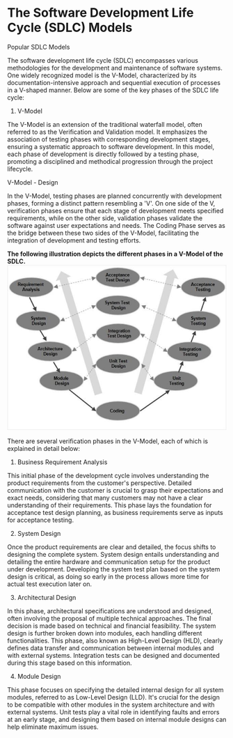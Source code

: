 # The Software Development Life Cycle (SDLC) Models

Popular SDLC Models

The software development life cycle (SDLC) encompasses various methodologies for the development and maintenance of software systems. One widely recognized model is the V-Model, characterized by its documentation-intensive approach and sequential execution of processes in a V-shaped manner. Below are some of the key phases of the SDLC life cycle:

1. V-Model

The V-Model is an extension of the traditional waterfall model, often referred to as the Verification and Validation model. It emphasizes the association of testing phases with corresponding development stages, ensuring a systematic approach to software development. In this model, each phase of development is directly followed by a testing phase, promoting a disciplined and methodical progression through the project lifecycle.

V-Model - Design

In the V-Model, testing phases are planned concurrently with development phases, forming a distinct pattern resembling a 'V'. On one side of the V, verification phases ensure that each stage of development meets specified requirements, while on the other side, validation phases validate the software against user expectations and needs. The Coding Phase serves as the bridge between these two sides of the V-Model, facilitating the integration of development and testing efforts.

**The following illustration depicts the different phases in a V-Model of the SDLC.**
![Models](/V_Model.jpg)

There are several verification phases in the V-Model, each of which is explained in detail below:

1. Business Requirement Analysis

This initial phase of the development cycle involves understanding the product requirements from the customer's perspective. Detailed communication with the customer is crucial to grasp their expectations and exact needs, considering that many customers may not have a clear understanding of their requirements. This phase lays the foundation for acceptance test design planning, as business requirements serve as inputs for acceptance testing.

2. System Design

Once the product requirements are clear and detailed, the focus shifts to designing the complete system. System design entails understanding and detailing the entire hardware and communication setup for the product under development. Developing the system test plan based on the system design is critical, as doing so early in the process allows more time for actual test execution later on.

3. Architectural Design

In this phase, architectural specifications are understood and designed, often involving the proposal of multiple technical approaches. The final decision is made based on technical and financial feasibility. The system design is further broken down into modules, each handling different functionalities. This phase, also known as High-Level Design (HLD), clearly defines data transfer and communication between internal modules and with external systems. Integration tests can be designed and documented during this stage based on this information.

4. Module Design

This phase focuses on specifying the detailed internal design for all system modules, referred to as Low-Level Design (LLD). It's crucial for the design to be compatible with other modules in the system architecture and with external systems. Unit tests play a vital role in identifying faults and errors at an early stage, and designing them based on internal module designs can help eliminate maximum issues.